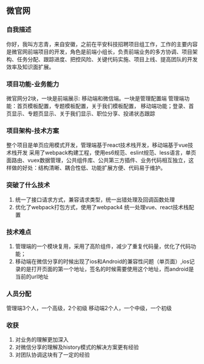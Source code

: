 ## 微官网

### 自我描述
你好，我叫方志青，来自安徽，之前在平安科技招聘项目组工作，工作的主要内容是微官网前端项目的开发，角色是前端小组长，负责前端业务的多方协调、项目架构、任务分配、跟踪进度、把控风险、关键代码实施、项目上线、提高团队的开发效率及知识面扩展。

### 项目功能-业务能力
微官网分2块，一块是前端展示: 移动端和微信端。一块是管理配置端
管理端功能：首页模板配置，专题模板配置，关于我们模板配置，
移动端功能；登录、首页显示、专题页显示、关于我们显示、职位分享、投递状态跟踪

### 项目架构-技术方案
整个项目是单页应用模式开发，管理端基于react技术栈开发，移动端基于vue技术栈开发
采用了webpack构建工程，使用es6规范、eslint规范、less语言，单页面路由、vuex数据管理，公共组件库、公共第三方插件、业务代码相互独立，这样做的好处：结构清晰、耦合性低、功能扩展方便、代码易于维护。

### 突破了什么技术
1. 统一了接口请求方式，兼容请求类型，统一出错处理及回调函数处理
2. 优化了webpack打包方式，使用了webpack4 统一处理vue、react技术栈配置

### 技术难点
1. 管理端的一个模块复用，采用了高阶组件，减少了重复代码量，优化了代码功能；
2. 移动端在微信分享的时候出现了ios和Android的兼容性问题（单页面）,ios记录的是打开页面的第一个地址，签名的时候需要使用这个地址，而android是当前的url地址

### 人员分配
管理端3个人，一个高级，2个初级
移动端2个人，一个中级，一个初级

### 收获
1. 对业务的理解更加深入
2. 对微信分享的理解及history模式的解决方案更有经验
3. 对团队协调这块有了一定的经验



